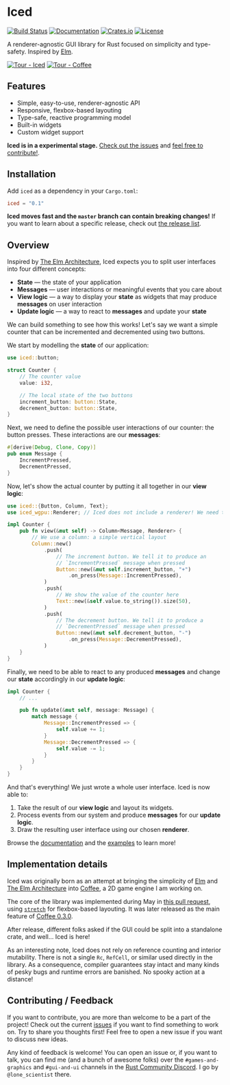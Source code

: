 # Iced
[![Build Status](https://travis-ci.org/hecrj/iced.svg?branch=master)](https://travis-ci.org/hecrj/iced)
[![Documentation](https://docs.rs/iced/badge.svg)][documentation]
[![Crates.io](https://img.shields.io/crates/v/iced.svg)](https://crates.io/crates/iced)
[![License](https://img.shields.io/crates/l/iced.svg)](https://github.com/hecrj/iced/blob/master/LICENSE)

A renderer-agnostic GUI library for Rust focused on simplicity and type-safety.
Inspired by [Elm].

[![Tour - Iced][gui_gif]][gui_gfycat]
[![Tour - Coffee][coffee_gui_gif]][coffee_gui_gfycat]

[gui_gif]: https://thumbs.gfycat.com/VeneratedSourAurochs-small.gif
[gui_gfycat]: https://gfycat.com/veneratedsouraurochs

[coffee_gui_gif]: https://thumbs.gfycat.com/GloomyWeakHammerheadshark-small.gif
[coffee_gui_gfycat]: https://gfycat.com/gloomyweakhammerheadshark

## Features
  * Simple, easy-to-use, renderer-agnostic API
  * Responsive, flexbox-based layouting
  * Type-safe, reactive programming model
  * Built-in widgets
  * Custom widget support

__Iced is in a experimental stage.__ [Check out the issues] and
[feel free to contribute!].

[check out the issues]: https://github.com/hecrj/iced/issues
[feel free to contribute!]: #contributing--feedback

## Installation
Add `iced` as a dependency in your `Cargo.toml`:

```toml
iced = "0.1"
```

__Iced moves fast and the `master` branch can contain breaking changes!__ If
you want to learn about a specific release, check out [the release list].

[the release list]: https://github.com/hecrj/iced/releases

## Overview
Inspired by [The Elm Architecture], Iced expects you to split user interfaces
into four different concepts:

  * __State__ — the state of your application
  * __Messages__ — user interactions or meaningful events that you care
  about
  * __View logic__ — a way to display your __state__ as widgets that
  may produce __messages__ on user interaction
  * __Update logic__ — a way to react to __messages__ and update your
  __state__

We can build something to see how this works! Let's say we want a simple counter
that can be incremented and decremented using two buttons.

We start by modelling the __state__ of our application:

```rust
use iced::button;

struct Counter {
    // The counter value
    value: i32,

    // The local state of the two buttons
    increment_button: button::State,
    decrement_button: button::State,
}
```

Next, we need to define the possible user interactions of our counter:
the button presses. These interactions are our __messages__:

```rust
#[derive(Debug, Clone, Copy)]
pub enum Message {
    IncrementPressed,
    DecrementPressed,
}
```

Now, let's show the actual counter by putting it all together in our
__view logic__:

```rust
use iced::{Button, Column, Text};
use iced_wgpu::Renderer; // Iced does not include a renderer! We need to bring our own!

impl Counter {
    pub fn view(&mut self) -> Column<Message, Renderer> {
        // We use a column: a simple vertical layout
        Column::new()
            .push(
                // The increment button. We tell it to produce an
                // `IncrementPressed` message when pressed
                Button::new(&mut self.increment_button, "+")
                    .on_press(Message::IncrementPressed),
            )
            .push(
                // We show the value of the counter here
                Text::new(&self.value.to_string()).size(50),
            )
            .push(
                // The decrement button. We tell it to produce a
                // `DecrementPressed` message when pressed
                Button::new(&mut self.decrement_button, "-")
                    .on_press(Message::DecrementPressed),
            )
    }
}
```

Finally, we need to be able to react to any produced __messages__ and change our
__state__ accordingly in our __update logic__:

```rust
impl Counter {
    // ...

    pub fn update(&mut self, message: Message) {
        match message {
            Message::IncrementPressed => {
                self.value += 1;
            }
            Message::DecrementPressed => {
                self.value -= 1;
            }
        }
    }
}
```

And that's everything! We just wrote a whole user interface. Iced is now able
to:

  1. Take the result of our __view logic__ and layout its widgets.
  1. Process events from our system and produce __messages__ for our
     __update logic__.
  1. Draw the resulting user interface using our chosen __renderer__.

Browse the [documentation] and the [examples] to learn more!

## Implementation details
Iced was originally born as an attempt at bringing the simplicity of [Elm] and
[The Elm Architecture] into [Coffee], a 2D game engine I am working on.

The core of the library was implemented during May in [this pull request], using
[`stretch`] for flexbox-based layouting. It was later released as the main
feature of [Coffee 0.3.0].

After release, different folks asked if the GUI could be split into a standalone
crate, and well... Iced is here!

As an interesting note, Iced does not rely on reference counting and interior
mutability. There is not a single `Rc`, `RefCell`, or similar used
directly in the library. As a consequence, compiler guarantees stay intact and
many kinds of pesky bugs and runtime errors are banished. No spooky action at
a distance!

[this pull request]: https://github.com/hecrj/coffee/pull/35
[`stretch`]: https://github.com/vislyhq/stretch
[Coffee 0.3.0]: https://github.com/hecrj/coffee/releases/tag/0.3.0

## Contributing / Feedback
If you want to contribute, you are more than welcome to be a part of the
project! Check out the current [issues] if you want to find something to work
on. Try to share you thoughts first! Feel free to open a new issue if you want
to discuss new ideas.

Any kind of feedback is welcome! You can open an issue or, if you want to talk,
you can find me (and a bunch of awesome folks) over the `#games-and-graphics`
and `#gui-and-ui` channels in the [Rust Community Discord]. I go by
`@lone_scientist` there.

[documentation]: https://docs.rs/iced
[examples]: https://github.com/hecrj/iced/tree/master/examples
[Coffee]: https://github.com/hecrj/coffee
[Elm]: https://elm-lang.org/
[The Elm Architecture]: https://guide.elm-lang.org/architecture/
[issues]: https://github.com/hecrj/iced/issues
[Rust Community Discord]: https://bit.ly/rust-community
